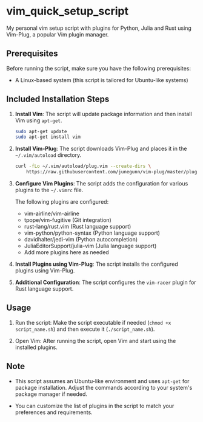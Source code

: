 # vim_quick_setup_script
My personal vim setup script with plugins for Python, Julia and Rust using Vim-Plug, a popular Vim plugin manager.

## Prerequisites

Before running the script, make sure you have the following prerequisites:

- A Linux-based system (this script is tailored for Ubuntu-like systems)

## Included Installation Steps

1. **Install Vim**: The script will update package information and then install Vim using `apt-get`.

    ```bash
    sudo apt-get update
    sudo apt-get install vim
    ```

2. **Install Vim-Plug**: The script downloads Vim-Plug and places it in the `~/.vim/autoload` directory.

    ```bash
    curl -fLo ~/.vim/autoload/plug.vim --create-dirs \
        https://raw.githubusercontent.com/junegunn/vim-plug/master/plug.vim
    ```

3. **Configure Vim Plugins**: The script adds the configuration for various plugins to the `~/.vimrc` file.

    The following plugins are configured:
    - vim-airline/vim-airline
    - tpope/vim-fugitive (Git integration)
    - rust-lang/rust.vim (Rust language support)
    - vim-python/python-syntax (Python language support)
    - davidhalter/jedi-vim (Python autocompletion)
    - JuliaEditorSupport/julia-vim (Julia language support)
    - Add more plugins here as needed

4. **Install Plugins using Vim-Plug**: The script installs the configured plugins using Vim-Plug.


5. **Additional Configuration**: The script configures the `vim-racer` plugin for Rust language support.


## Usage

1. Run the script: Make the script executable if needed (`chmod +x script_name.sh`) and then execute it (`./script_name.sh`).

2. Open Vim: After running the script, open Vim and start using the installed plugins.

## Note

- This script assumes an Ubuntu-like environment and uses `apt-get` for package installation. Adjust the commands according to your system's package manager if needed.

- You can customize the list of plugins in the script to match your preferences and requirements.
